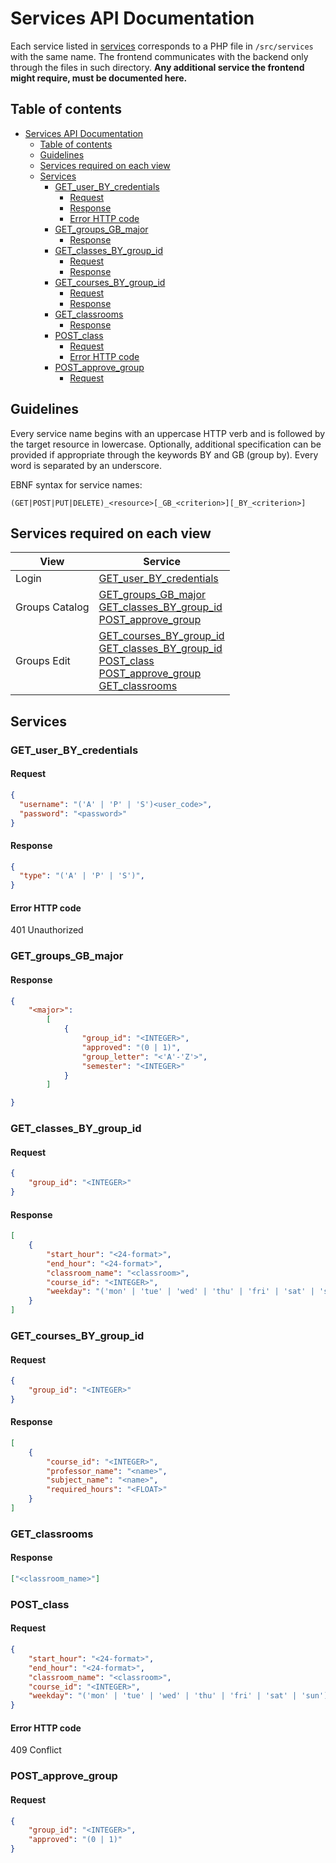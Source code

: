 # Services API Documentation

Each service listed in [services](#services) corresponds to a PHP file in `/src/services` with the same name. The frontend communicates with the backend only through the files in such directory. **Any additional service the frontend might require, must be documented here.**

## Table of contents

<!-- TOC -->

- [Services API Documentation](#services-api-documentation)
    - [Table of contents](#table-of-contents)
    - [Guidelines](#guidelines)
    - [Services required on each view](#services-required-on-each-view)
    - [Services](#services)
        - [GET_user_BY_credentials](#get_user_by_credentials)
            - [Request](#request)
            - [Response](#response)
            - [Error HTTP code](#error-http-code)
        - [GET_groups_GB_major](#get_groups_gb_major)
            - [Response](#response-1)
        - [GET_classes_BY_group_id](#get_classes_by_group_id)
            - [Request](#request-1)
            - [Response](#response-2)
        - [GET_courses_BY_group_id](#get_courses_by_group_id)
            - [Request](#request-2)
            - [Response](#response-3)
        - [GET_classrooms](#get_classrooms)
            - [Response](#response-4)
        - [POST_class](#post_class)
            - [Request](#request-3)
            - [Error HTTP code](#error-http-code-1)
        - [POST_approve_group](#post_approve_group)
            - [Request](#request-4)

<!-- /TOC -->

## Guidelines

Every service name begins with an uppercase HTTP verb and is followed by the target resource in lowercase. Optionally, additional specification can be provided if appropriate through the keywords BY and GB (group by). Every word is separated by an underscore.

EBNF syntax for service names:

```ebnf
(GET|POST|PUT|DELETE)_<resource>[_GB_<criterion>][_BY_<criterion>]
```

## Services required on each view

| View |Service |
|---|---|
| Login | [GET_user_BY_credentials](#getuserbycredentials) |
| Groups Catalog | [GET_groups_GB_major](#getgroupsgbmajor)<br>[GET_classes_BY_group_id](#getclassesbygroup_id)<br>[POST_approve_group](#postapprove_group) |
| Groups Edit | [GET_courses_BY_group_id](#getcoursesbygroup_id)<br>[GET_classes_BY_group_id](#getclassesbygroup_id)<br>[POST_class](#postclass)<br>[POST_approve_group](#postapprove_group)<br>[GET_classrooms](#getclassrooms) |

## Services

### GET_user_BY_credentials

#### Request

```json
{
  "username": "('A' | 'P' | 'S')<user_code>",
  "password": "<password>"
}
```

#### Response

```json
{
  "type": "('A' | 'P' | 'S')",
}
```

#### Error HTTP code

401 Unauthorized

### GET_groups_GB_major

#### Response

```json
{
    "<major>":
        [
            {
                "group_id": "<INTEGER>",
                "approved": "(0 | 1)",
                "group_letter": "<'A'-'Z'>",
                "semester": "<INTEGER>"
            }
        ]

}
```

### GET_classes_BY_group_id

#### Request

```json
{
    "group_id": "<INTEGER>"
}
```

#### Response

```json
[
    {
        "start_hour": "<24-format>",
        "end_hour": "<24-format>",
        "classroom_name": "<classroom>",
        "course_id": "<INTEGER>",
        "weekday": "('mon' | 'tue' | 'wed' | 'thu' | 'fri' | 'sat' | 'sun')"
    }
]
```

### GET_courses_BY_group_id

#### Request

```json
{
    "group_id": "<INTEGER>"
}
```

#### Response

```json
[
    {
        "course_id": "<INTEGER>",
        "professor_name": "<name>",
        "subject_name": "<name>",
        "required_hours": "<FLOAT>"
    }
]
```

### GET_classrooms

#### Response

```json
["<classroom_name>"]
```

### POST_class

#### Request

```json
{
    "start_hour": "<24-format>",
    "end_hour": "<24-format>",
    "classroom_name": "<classroom>",
    "course_id": "<INTEGER>",
    "weekday": "('mon' | 'tue' | 'wed' | 'thu' | 'fri' | 'sat' | 'sun')"
}
```

#### Error HTTP code

409 Conflict

### POST_approve_group

#### Request

```json
{
    "group_id": "<INTEGER>",
    "approved": "(0 | 1)"
}
```

